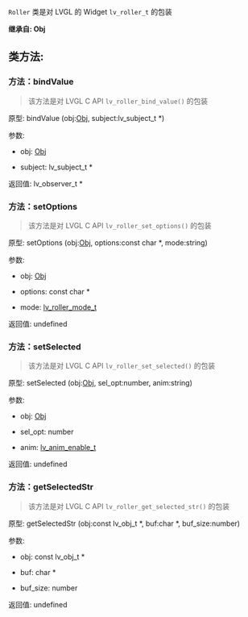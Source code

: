 `Roller` 类是对 LVGL 的 Widget `lv_roller_t` 的包装

**继承自: Obj**

## 类方法:



### 方法：bindValue

> 该方法是对 LVGL C API `lv_roller_bind_value()` 的包装

原型: bindValue (obj:[Obj](../Obj), subject:lv_subject_t *)

参数:

* obj: [Obj](../Obj)

* subject: lv_subject_t *

返回值:
lv_observer_t *



### 方法：setOptions

> 该方法是对 LVGL C API `lv_roller_set_options()` 的包装

原型: setOptions (obj:[Obj](../Obj), options:const char *, mode:string)

参数:

* obj: [Obj](../Obj)

* options: const char *

* mode: [lv_roller_mode_t](../const/#lv_roller_mode_t)

返回值:
undefined



### 方法：setSelected

> 该方法是对 LVGL C API `lv_roller_set_selected()` 的包装

原型: setSelected (obj:[Obj](../Obj), sel_opt:number, anim:string)

参数:

* obj: [Obj](../Obj)

* sel_opt: number

* anim: [lv_anim_enable_t](../const/#lv_anim_enable_t)

返回值:
undefined



### 方法：getSelectedStr

> 该方法是对 LVGL C API `lv_roller_get_selected_str()` 的包装

原型: getSelectedStr (obj:const lv_obj_t *, buf:char *, buf_size:number)

参数:

* obj: const lv_obj_t *

* buf: char *

* buf_size: number

返回值:
undefined


